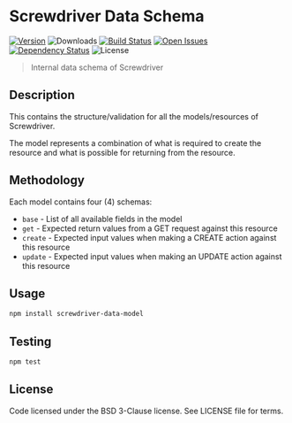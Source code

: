 # Screwdriver Data Schema
[![Version][npm-image]][npm-url] ![Downloads][downloads-image] [![Build Status][wercker-image]][wercker-url] [![Open Issues][issues-image]][issues-url] [![Dependency Status][daviddm-image]][daviddm-url] ![License][license-image]

> Internal data schema of Screwdriver

## Description

This contains the structure/validation for all the models/resources of Screwdriver.

The model represents a combination of what is required to create the resource and what is possible
for returning from the resource.

## Methodology

Each model contains four (4) schemas:
 - `base` - List of all available fields in the model
 - `get` - Expected return values from a GET request against this resource
 - `create` - Expected input values when making a CREATE action against this resource
 - `update` - Expected input values when making an UPDATE action against this resource

## Usage

```bash
npm install screwdriver-data-model
```

## Testing

```bash
npm test
```

## License

Code licensed under the BSD 3-Clause license. See LICENSE file for terms.

[npm-image]: https://img.shields.io/npm/v/screwdriver-data-schema.svg
[npm-url]: https://npmjs.org/package/screwdriver-data-schema
[downloads-image]: https://img.shields.io/npm/dt/screwdriver-data-schema.svg
[license-image]: https://img.shields.io/npm/l/screwdriver-data-schema.svg
[issues-image]: https://img.shields.io/github/issues/screwdriver-cd/data-schema.svg
[issues-url]: https://github.com/screwdriver-cd/data-schema/issues
[wercker-image]: https://app.wercker.com/status/5af7b45967fcef5a8769b23c0f150040
[wercker-url]: https://app.wercker.com/project/bykey/5af7b45967fcef5a8769b23c0f150040
[daviddm-image]: https://david-dm.org/screwdriver-cd/data-schema.svg?theme=shields.io
[daviddm-url]: https://david-dm.org/screwdriver-cd/data-schema
